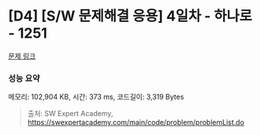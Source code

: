 # [D4] [S/W 문제해결 응용] 4일차 - 하나로 - 1251 

[문제 링크](https://swexpertacademy.com/main/code/problem/problemDetail.do?contestProbId=AV15StKqAQkCFAYD) 

### 성능 요약

메모리: 102,904 KB, 시간: 373 ms, 코드길이: 3,319 Bytes



> 출처: SW Expert Academy, https://swexpertacademy.com/main/code/problem/problemList.do
